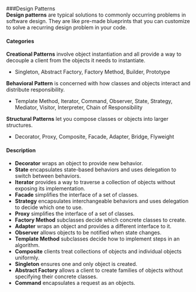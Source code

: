 ###Design Patterns   
**Design patterns** are typical solutions to commonly occurring problems in software design. They are like pre-made blueprints that you can customize to solve a recurring design problem in your code.   

#### Categories    
**Creational Patterns** involve object instantiation and all provide a way to decouple a client from the objects it needs to instantiate.  
* Singleton, Abstract Factory, Factory Method, Builder, Prototype  

**Behavioral Pattern** is concerned with how classes and objects interact and distribute responsibility.   
* Template Method, Iterator, Command, Observer, State, Strategy, Mediator, Visitor, Interpreter, Chain of Responsibility    

**Structural Patterns** let you compose classes or objects into larger structures.  
* Decorator, Proxy, Composite, Facade, Adapter, Bridge, Flyweight   


#### Description   
* **Decorator** wraps an object to provide new behavior.  
* **State** encapsulates state-based behaviors and uses delegation to switch between behaviors.   
* **Iterator** provides a way to traverse a collection of objects without exposing its implementation.   
* **Facade** simplifies the interface of a set of classes.   
* **Strategy** encapsulates interchangeable behaviors and uses delegation to decide which one to use.   
* **Proxy** simplifies the interface of a set of classes.   
* **Factory Method** subclasses decide which concrete classes to create.   
* **Adapter** wraps an object and provides a different interface to it.   
* **Observer**  allows objects to be notified when state changes.   
* **Template Method** subclasses decide how to implement steps in an algorithm.   
* **Composite** clients treat collections of objects and individual objects uniformly.   
* **Singleton** ensures one and only object is created.   
* **Abstract Factory** allows a client to create families of objects without specifying their concrete classes.   
* **Command** encapsulates a request as an objects.  

